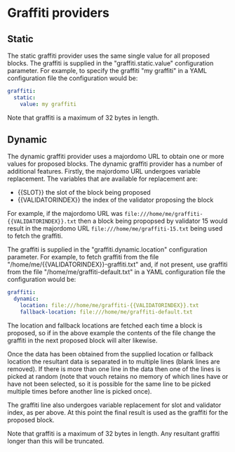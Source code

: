 # Graffiti providers

## Static
The static graffiti provider uses the same single value for all proposed blocks.  The graffiti is supplied in the "graffiti.static.value" configuration parameter.  For example, to specify the graffiti "my graffiti" in a YAML configuration file the configuration would be:

```YAML
graffiti:
  static:
    value: my graffiti
```

Note that graffiti is a maximum of 32 bytes in length.

## Dynamic
The dynamic graffiti provider uses a majordomo URL to obtain one or more values for proposed blocks.  The dynamic graffiti provider has a number of additional features.  Firstly, the majordomo URL undergoes variable replacement.  The variables that are available for replacement are:

  - {{SLOT}} the slot of the block being proposed
  - {{VALIDATORINDEX}} the index of the validator proposing the block

For example, if the majordomo URL was `file:///home/me/graffiti-{{VALIDATORINDEX}}.txt` then a block being propopsed by validator 15 would result in the majordomo URL `file:///home/me/graffiti-15.txt` being used to fetch the graffiti.

The graffiti is supplied in the "graffiti.dynamic.location" configuration parameter.  For example, to fetch graffiti from the file "/home/me/{{VALIDATORINDEX}}-graffiti.txt" and, if not present, use graffiti from the file "/home/me/graffiti-default.txt" in a YAML configuration file the configuration  would be:

```YAML
graffiti:
  dynamic:
    location: file:///home/me/graffiti-{{VALIDATORINDEX}}.txt
    fallback-location: file:///home/me/graffiti-default.txt
```

The location and fallback locations are fetched each time a block is proposed, so if in the above example the contents of the file change the graffiti in the next proposed block will alter likewise.

Once the data has been obtained from the supplied location or fallback location the resultant data is separated in to multiple lines (blank lines are removed).  If there is more than one line in the data then one of the lines is picked at random (note that vouch retains no memory of which lines have or have not been selected, so it is possible for the same line to be picked multiple times before another line is picked once).

The graffiti line also undergoes variable replacement for slot and validator index, as per above.  At this point the final result is used as the graffiti for the proposed block.

Note that graffiti is a maximum of 32 bytes in length.  Any resultant graffiti longer than this will be truncated.
